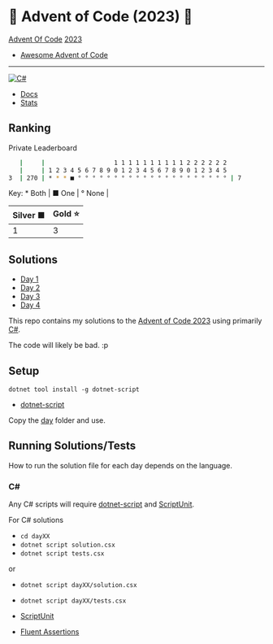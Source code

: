 # 🎄 Advent of Code (2023) 🎄

[Advent Of Code](https://adventofcode.com/) [2023](https://adventofcode.com/2023/)

- [Awesome Advent of Code](https://github.com/Bogdanp/awesome-advent-of-code)

---

[![C#](https://img.shields.io/badge/c%23-%23239120.svg?style=for-the-badge&logo=c-sharp&logoColor=white)](https://learn.microsoft.com/en-us/dotnet/csharp/)

- [Docs](docs/README.md)
- [Stats](docs/STATS.md)

## Ranking

Private Leaderboard

```bash
   |     |                   1 1 1 1 1 1 1 1 1 1 2 2 2 2 2 2
   |     | 1 2 3 4 5 6 7 8 9 0 1 2 3 4 5 6 7 8 9 0 1 2 3 4 5
3  | 270 | * * * ■ ° ° ° ° ° ° ° ° ° ° ° ° ° ° ° ° ° ° ° ° ° | 7
```

Key: \* Both | ■ One | ° None |

| Silver ■ | Gold ⭐ |
| -------- | ------- |
| 1        | 3       |

## Solutions

- [Day 1](day01/README.md)
- [Day 2](day02/README.md)
- [Day 3](day03/README.md)
- [Day 4](day04/README.md)
  <!-- - [Day 5](day05/README.md) -->
  <!-- - [Day 6](day06/README.md) -->
  <!-- - [Day 7](day07/README.md) -->
  <!-- - [Day 8](day08/README.md) -->
  <!-- - [Day 9](day09/README.md) -->
  <!-- - [Day 10](day10/README.md) -->
  <!-- - [Day 11](day11/README.md) -->
  <!-- - [Day 12](day12/README.md) -->
  <!-- - [Day 13](day13/README.md) -->
  <!-- - [Day 14](day14/README.md) -->
  <!-- - [Day 15](day15/README.md) -->
  <!-- - [Day 16](day16/README.md) -->
  <!-- - [Day 17](day17/README.md) -->
  <!-- - [Day 18](day18/README.md) -->
  <!-- - [Day 19](day19/README.md) -->
  <!-- - [Day 20](day20/README.md) -->
  <!-- - [Day 21](day21/README.md) -->
  <!-- - [Day 22](day22/README.md) -->
  <!-- - [Day 23](day23/README.md) -->
  <!-- - [Day 24](day24/README.md) -->
  <!-- - [Day 25](day25/README.md) -->

<!-- [![For: Advent Of Code](https://img.shields.io/badge/for-advent_of_code-green.svg)](https://adventofcode.com/) -->
<!-- [![License: MIT](https://img.shields.io/badge/License-MIT-lightgrey.svg)](https://opensource.org/licenses/MIT)  -->

<!-- https://github.com/marketplace/actions/aoc-badges -->
<!-- ![](https://img.shields.io/badge/day%20📅-6-blue) -->
<!-- ![](https://img.shields.io/badge/stars%20⭐-12-yellow) -->
<!-- ![](https://img.shields.io/badge/days%20completed-6-red) -->

This repo contains my solutions to the [Advent of Code 2023](https://adventofcode.com/2022) using primarily [C#](https://learn.microsoft.com/en-us/dotnet/csharp/).

The code will likely be bad. :p

## Setup

`dotnet tool install -g dotnet-script`

- [dotnet-script](https://github.com/dotnet-script/dotnet-script)

Copy the [day](day/) folder and use.

## Running Solutions/Tests

How to run the solution file for each day depends on the language.

### C#

Any C# scripts will require [dotnet-script](https://github.com/filipw/dotnet-script) and [ScriptUnit](https://github.com/seesharper/ScriptUnit).

For C# solutions

- `cd dayXX`
- `dotnet script solution.csx`
- `dotnet script tests.csx`

or

- `dotnet script dayXX/solution.csx`
- `dotnet script dayXX/tests.csx`

- [ScriptUnit](https://github.com/seesharper/ScriptUnit)
- [Fluent Assertions](https://github.com/fluentassertions/fluentassertions)
